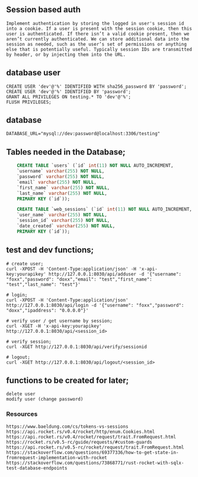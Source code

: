 ## Session based auth
    Implement authentication by storing the logged in user's session id into a cookie. If a user is present with the session cookie, then this user is authenticated. If there isn’t a valid cookie present, then we aren’t currently authenticated. We can store additional data into the session as needed, such as the user’s set of permissions or anything else that is potentially useful. Typically session IDs are transmitted by header, or by injecting them into the URL.


## database user
    CREATE USER 'dev'@'%' IDENTIFIED WITH sha256_password BY 'password';
    CREATE USER 'dev'@'%' IDENTIFIED BY 'password';
    GRANT ALL PRIVILEGES ON testing.* TO 'dev'@'%';
    FLUSH PRIVILEGES;


## database
    DATABASE_URL="mysql://dev:password@localhost:3306/testing"

## Tables needed in the Database;
```sql
    CREATE TABLE `users` (`id` int(11) NOT NULL AUTO_INCREMENT,
    `username` varchar(255) NOT NULL,
    `password` varchar(255) NOT NULL,
    `email` varchar(255) NOT NULL,
    `first_name` varchar(255) NOT NULL,
    `last_name` varchar(255) NOT NULL,
    PRIMARY KEY (`id`));
```

```sql
    CREATE TABLE `web_sessions` (`id` int(11) NOT NULL AUTO_INCREMENT,
    `user_name` varchar(255) NOT NULL,
    `session_id` varchar(255) NOT NULL,
    `date_created` varchar(255) NOT NULL,
    PRIMARY KEY (`id`));
```



## test and dev functions;
```shell
# create user;
curl -XPOST -H 'Content-Type:application/json' -H 'x-api-key:yourapikey' http://127.0.0.1:8030/api/adduser -d '{"username": "foxx","password": "doxx","email": "test","first_name": "test","last_name": "test"}'
```

```shell
# login;
curl -XPOST -H 'Content-Type:application/json' http://127.0.0.1:8030/api/login -d '{"username": "foxx","password": "doxx","ipaddress": "0.0.0.0"}'
```
```shell
# verify user / get username by session;
curl -XGET -H 'x-api-key:yourapikey' http://127.0.0.1:8030/api/<session_id>
```
```shell
# verify session;
curl -XGET http://127.0.0.1:8030/api/verify/sessionid
```
```shell
# logout;
curl -XGET http://127.0.0.1:8030/api/logout/<session_id>
```

## functions to be created for later;
    delete user
    modify user (change password)

### Resources
    https://www.baeldung.com/cs/tokens-vs-sessions
    https://api.rocket.rs/v0.4/rocket/http/enum.Cookies.html
    https://api.rocket.rs/v0.4/rocket/request/trait.FromRequest.html
    https://rocket.rs/v0.5-rc/guide/requests/#custom-guards
    https://api.rocket.rs/v0.5-rc/rocket/request/trait.FromRequest.html
    https://stackoverflow.com/questions/69377336/how-to-get-state-in-fromrequest-implementation-with-rocket
    https://stackoverflow.com/questions/73868771/rust-rocket-with-sqlx-test-database-endpoints
